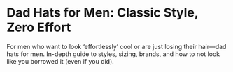# Dad Hats for Men: Classic Style, Zero Effort

For men who want to look ‘effortlessly’ cool or are just losing their hair—dad hats for men. In-depth guide to styles, sizing, brands, and how to not look like you borrowed it (even if you did).